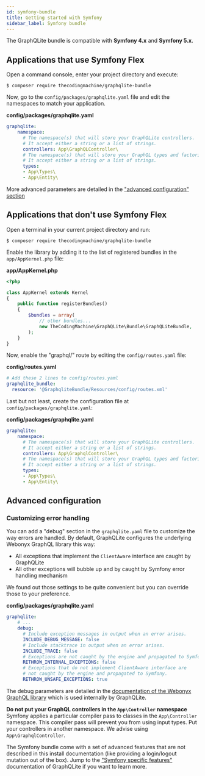 ```yaml
---
id: symfony-bundle
title: Getting started with Symfony
sidebar_label: Symfony bundle
---
```


The GraphQLite bundle is compatible with **Symfony 4.x** and **Symfony 5.x**.

## Applications that use Symfony Flex

Open a command console, enter your project directory and execute:

```console
$ composer require thecodingmachine/graphqlite-bundle
```

Now, go to the `config/packages/graphqlite.yaml` file and edit the namespaces to match your application.

**config/packages/graphqlite.yaml**
```yaml
graphqlite:
    namespace:
      # The namespace(s) that will store your GraphQLite controllers.
      # It accept either a string or a list of strings.
      controllers: App\GraphQLController\
      # The namespace(s) that will store your GraphQL types and factories.
      # It accept either a string or a list of strings.
      types:
      - App\Types\
      - App\Entity\
```

More advanced parameters are detailed in the ["advanced configuration" section](#advanced-configuration)

## Applications that don't use Symfony Flex

Open a terminal in your current project directory and run:

```console
$ composer require thecodingmachine/graphqlite-bundle
```

Enable the library by adding it to the list of registered bundles in the `app/AppKernel.php` file:

**app/AppKernel.php**
```php
<?php

class AppKernel extends Kernel
{
    public function registerBundles()
    {
        $bundles = array(
            // other bundles...
            new TheCodingMachine\GraphQLite\Bundle\GraphQLiteBundle,
        );
    }
}
```

Now, enable the "graphql/" route by editing the `config/routes.yaml` file:

**config/routes.yaml**
```yaml
# Add these 2 lines to config/routes.yaml
graphqlite_bundle:
  resource: '@GraphqliteBundle/Resources/config/routes.xml'
```

Last but not least, create the configuration file at `config/packages/graphqlite.yaml`:

**config/packages/graphqlite.yaml**
```yaml
graphqlite:
    namespace:
      # The namespace(s) that will store your GraphQLite controllers.
      # It accept either a string or a list of strings.
      controllers: App\GraphqlController\
      # The namespace(s) that will store your GraphQL types and factories.
      # It accept either a string or a list of strings.
      types:
      - App\Types\
      - App\Entity\
```

## Advanced configuration

### Customizing error handling

You can add a "debug" section in the `graphqlite.yaml` file to customize the way errors are handled.
By default, GraphQLite configures the underlying Webonyx GraphQL library this way:

- All exceptions that implement the `ClientAware` interface are caught by GraphQLite
- All other exceptions will bubble up and by caught by Symfony error handling mechanism

We found out those settings to be quite convenient but you can override those to your preference.

**config/packages/graphqlite.yaml**
```yaml
graphqlite:
    # ...
    debug:
      # Include exception messages in output when an error arises.
      INCLUDE_DEBUG_MESSAGE: false
      # Include stacktrace in output when an error arises.
      INCLUDE_TRACE: false
      # Exceptions are not caught by the engine and propagated to Symfony.
      RETHROW_INTERNAL_EXCEPTIONS: false
      # Exceptions that do not implement ClientAware interface are
      # not caught by the engine and propagated to Symfony.
      RETHROW_UNSAFE_EXCEPTIONS: true
```

The debug parameters are detailed in the [documentation of the Webonyx GraphQL library](https://webonyx.github.io/graphql-php/error-handling/)
which is used internally by GraphQLite.

<div class="alert alert--warning"><strong>Do not put your GraphQL controllers in the <code>App\Controller</code> namespace</strong>
Symfony applies a particular compiler pass to classes in the <code>App\Controller</code> namespace. This compiler pass will prevent you
from using input types. Put your controllers in another namespace. We advise using <code>App\GraphqlController</code>.
</div>

The Symfony bundle come with a set of advanced features that are not described in this install documentation (like providing a login/logout mutation out of the box).
Jump to the ["Symfony specific features"](symfony-bundle-advanced.md) documentation of GraphQLite if you want to learn more.
